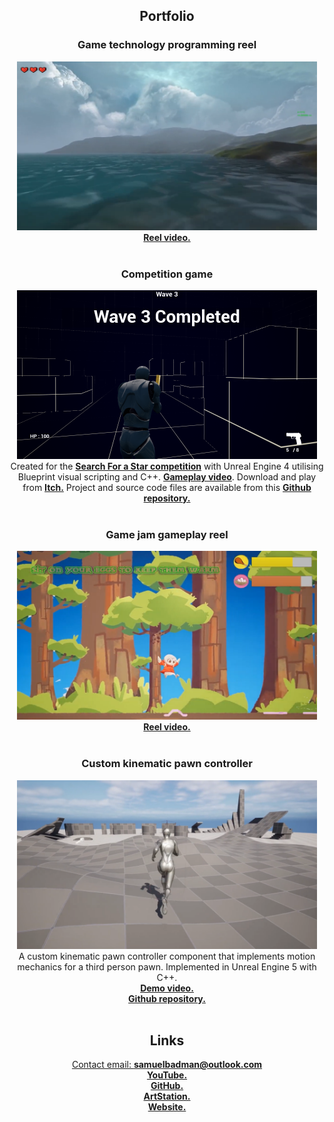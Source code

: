<div align="center">

<h2>Portfolio</h2>

<h3>Game technology programming reel</h3>
<img src="Content/GameTechReelScreenshot.png" alt="Game technology programming reel" width="480" height="270"><br>
<a href="https://www.youtube.com/watch?v=ihn_z0QNYa4"><b>Reel video.</b></a>
<br><br>

<h3>Competition game</h3>
<img src="Content/CompetitionGameScreenshot.png" alt="Student demo reel" width="480" height="270"><br>
Created for the <a href="https://gradsingames.com/game-dev-challenges/search-for-a-star/"><b>Search For a Star competition</b></a> with Unreal Engine 4 utilising Blueprint visual scripting and C++.
<a href="https://www.youtube.com/watch?v=N8DjZlzChRs"><b>Gameplay video</b></a>. Download and play from <a href="https://samuelbadman.itch.io/spy-league-training"><b>Itch.</b></a> Project and source code files are available from this <a href="https://github.com/samuelbadman/CompetitionGame"><b>Github repository.</b></a>
<br><br>

<h3>Game jam gameplay reel</h3>
<img src="Content/GameJamScreenshot.png" alt="Game jam gameplay reel" width="480" height="270"><br>
<a href="https://www.youtube.com/watch?v=Wr3bmVjTBcg"><b>Reel video.</b></a>
<br><br>

<h3>Custom kinematic pawn controller</h3>
<img src="Content/CKPCScreenshot.png" alt="Game technology programming reel" width="480" height="270"><br>
A custom kinematic pawn controller component that implements motion mechanics for a third person pawn. Implemented in Unreal Engine 5 with C++.<br>
<a href="https://www.youtube.com/watch?v=7_GY_lDoqdk"><b>Demo video.</b></a><br>
<a href="https://github.com/samuelbadman/CustomKinematicPawnController"><b>Github repository.</b></a>
<br><br>

<h2>Links</h2>
<a href="mailto: samuelbadman@outlook.com">Contact email: <b>samuelbadman@outlook.com</b></a><br>
<a href="https://youtube.com/@samuel_badman"><b>YouTube.</b></a><br>
<a href="https://github.com/samuelbadman"><b>GitHub.</b></a><br>
<a href="https://artstation.com/samuelbadman"><b>ArtStation.</b></a><br>
<a href="https://samuelbadman.com"><b>Website.</b></a><br>
  
</div>
